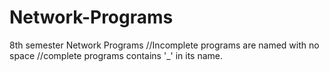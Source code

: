 # Network-Programs
 8th semester Network Programs 
 //Incomplete programs are named  with no space
 //complete programs contains '_' in its name.
 
 
 
 
